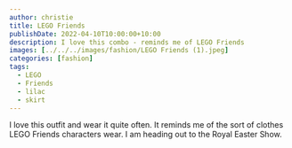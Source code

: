 ```yaml
---
author: christie
title: LEGO Friends
publishDate: 2022-04-10T10:00:00+10:00
description: I love this combo - reminds me of LEGO Friends
images: [../../../images/fashion/LEGO Friends (1).jpeg]
categories: [fashion]
tags:
  - LEGO
  - Friends
  - lilac
  - skirt
---
```


I love this outfit and wear it quite often. It reminds me of the sort of
clothes LEGO Friends characters wear. I am heading out to the Royal Easter Show.
